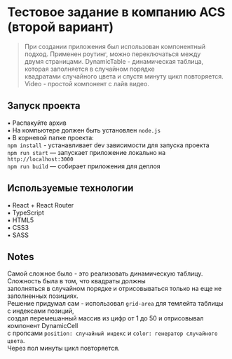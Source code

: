# Тестовое задание в компанию ACS (второй вариант)
> При создании приложения был использован компонентный подход. Применен роутинг, можно переключаться между <br/>
> двумя страницами. DynamicTable - динамическая таблица, которая заполняется в случайном порядке <br/>
> квадратами случайного цвета и спустя минуту цикл повторяется. <br/>
> Video - простой компонент с лайв видео. <br/>

## Запуск проекта
▪️ Распакуйте архив <br/>
▪️ На компьютере должен быть установлен `node.js` <br/>
▪️ В корневой папке проекта:  <br/>
`npm install` - устанавливает dev зависимости для запуска проекта <br/>
`npm run start` — запускает приложение локально на `http://localhost:3000` <br/>
`npm run build` — собирает приложения для деплоя <br/>


## Используемые технологии
▪ React + React Router<br/>
▪ TypeScript <br/>
▪ HTML5 <br/>
▪ CSS3 <br/>
▪ SASS <br/>


## Notes
 Самой сложное было - это реализовать динамическую таблицу. Сложность была  в том, что квадраты должны </br>
 заполняться в случайном порядке и отрисовываться только на еще не заполненных позициях. </br>
 Решение придумал сам - использовал `grid-area` для темлейта таблицы с индексами позиций, </br>
 создал перемешанный массив из цифр от 1 до 50 и отрисовывал компонент DynamicCell </br>
 с пропсами `position: случайный индекс` и `color: генератор случайного цвета`. </br>
 Через пол минуты цикл повторяется.

